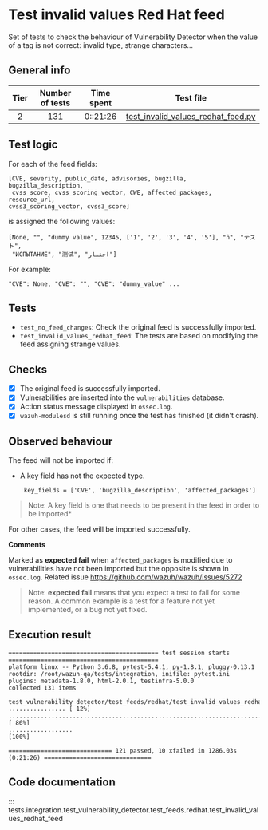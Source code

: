 # Test invalid values Red Hat feed

Set of tests to check the behaviour of Vulnerability Detector when the value of a tag is not correct: invalid type,
strange characters...

## General info

|Tier | Number of tests | Time spent| Test file |
|:--:|:--:|:--:|:--:|
| 2 | 131 | 0::21:26 | [test_invalid_values_redhat_feed.py](../../../test_feeds/redhat/test_invalid_values_redhat_feed.py)|

## Test logic

For each of the feed fields:

```
[CVE, severity, public_date, advisories, bugzilla, bugzilla_description,
 cvss_score, cvss_scoring_vector, CWE, affected_packages, resource_url,
cvss3_scoring_vector, cvss3_score]
```

is assigned the following values:

```
[None, "", "dummy value", 12345, ['1', '2', '3', '4', '5'], "ñ", "テスト",
 "ИСПЫТАНИЕ", "测试", "اختبار"]
```

For example:

```
"CVE": None, "CVE": "", "CVE": "dummy_value" ...
```

## Tests

- `test_no_feed_changes`: Check the original feed is successfully imported.
- `test_invalid_values_redhat_feed`: The tests are based on modifying the feed assigning strange values.

## Checks

- [x] The original feed is successfully imported.
- [x] Vulnerabilities are inserted into the `vulnerabilities` database.
- [x] Action status message displayed in `ossec.log`.
- [x] `wazuh-modulesd` is still running once the test has finished (it didn't crash).

## Observed behaviour

The feed will not be imported if:

- A key field has not the expected type.

  ```
   key_fields = ['CVE', 'bugzilla_description', 'affected_packages']
  ```

> Note: A key field is one that needs to be present in the feed in order to be imported*

For other cases, the feed will be imported successfully.

**Comments**

Marked as **expected fail** when `affected_packages` is modified due to vulnerabilities have not been imported but the
opposite is shown in `ossec.log`. Related issue https://github.com/wazuh/wazuh/issues/5272

> Note: **expected fail** means that you expect a test to fail for some reason. A common example is a test for a feature
not yet implemented, or a bug not yet fixed.

## Execution result

```
========================================== test session starts ==========================================
platform linux -- Python 3.6.8, pytest-5.4.1, py-1.8.1, pluggy-0.13.1
rootdir: /root/wazuh-qa/tests/integration, inifile: pytest.ini
plugins: metadata-1.8.0, html-2.0.1, testinfra-5.0.0
collected 131 items

test_vulnerability_detector/test_feeds/redhat/test_invalid_values_redhat_feed.py ................ [ 12%]
...........................................................................xxxxxxxxxx............ [ 86%]
..................                                                                                [100%]

============================= 121 passed, 10 xfailed in 1286.03s (0:21:26) ==============================
```


## Code documentation

::: tests.integration.test_vulnerability_detector.test_feeds.redhat.test_invalid_values_redhat_feed
